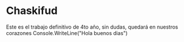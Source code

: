 # Chaskifud
Este es el trabajo definitivo de 4to año, sin dudas, quedará en nuestros corazones
Console.WriteLine("Hola buenos dias")
